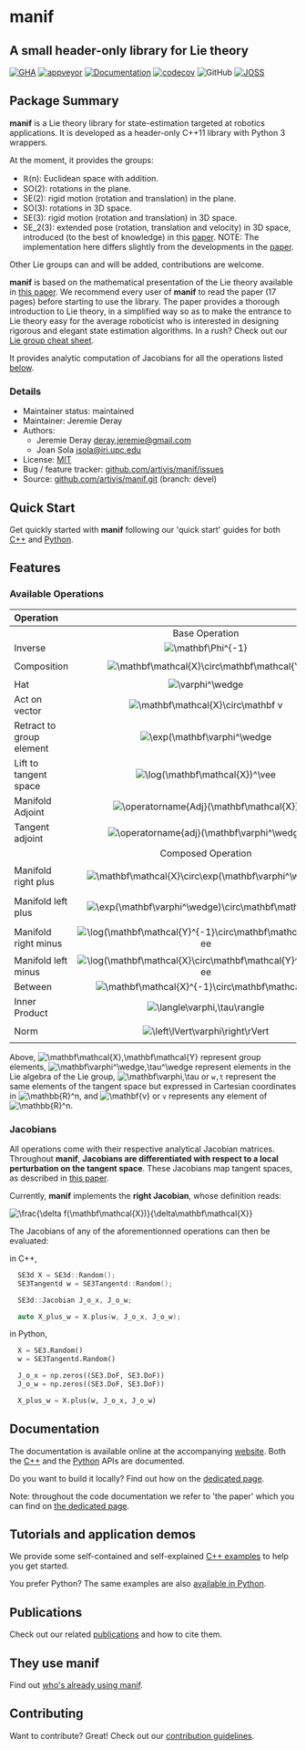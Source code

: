 # manif

## A small header-only library for Lie theory

[![GHA][badge-ci-img]][badge-ci]
[![appveyor][badge-ci-win-img]][badge-ci-win]
[![Documentation][badge-doc-img]][manif-doc]
[![codecov][badge-cov-img]][badge-cov]
![GitHub][badge-license]
[![JOSS][badge-joss-img]][deray20]

## Package Summary

**manif** is a Lie theory library for state-estimation
targeted at robotics applications.
It is developed as a header-only C++11 library with Python 3 wrappers.

At the moment, it provides the groups:

- ℝ(n): Euclidean space with addition.
- SO(2): rotations in the plane.
- SE(2): rigid motion (rotation and translation) in the plane.
- SO(3): rotations in 3D space.
- SE(3): rigid motion (rotation and translation) in 3D space.
- SE_2(3): extended pose (rotation, translation and velocity) in 3D space,
  introduced (to the best of knowledge) in this [paper][barrau15].
  NOTE: The implementation here differs slightly from
  the developments in the [paper][barrau15].

Other Lie groups can and will be added, contributions are welcome.

**manif** is based on the mathematical presentation of the Lie theory available in [this paper][jsola18].
We recommend every user of **manif** to read the paper (17 pages) before starting to use the library.
The paper provides a thorough introduction to Lie theory,
in a simplified way so as to make the entrance to Lie theory easy for the average roboticist
who is interested in designing rigorous and elegant state estimation algorithms.
In a rush? Check out our [Lie group cheat sheet][cheat_sheet].

It provides analytic computation of Jacobians for all the operations listed [below](#features).

### Details

- Maintainer status: maintained
- Maintainer: Jeremie Deray
- Authors:
  - Jeremie Deray [deray.jeremie@gmail.com](mailto:deray.jeremie@gmail.com)
  - Joan Sola [jsola@iri.upc.edu](mailto:jsola@iri.upc.edu)
- License: [MIT](LICENSE)
- Bug / feature tracker: [github.com/artivis/manif/issues][manif-issue]
- Source: [github.com/artivis/manif.git][manif-repo] (branch: devel)

## Quick Start

Get quickly started with **manif** following our 'quick start' guides for both
[C++](docs/pages/cpp/Quick-start.md) and [Python](docs/pages/python/Quick-start.md).

## Features

### Available Operations

| Operation  |       | Code |
| :---       |   :---:   | :---: |
|       |   Base Operation   |  |
| Inverse | ![\mathbf\Phi^{-1}][latex1] | `X.inverse()` |
| Composition | ![\mathbf\mathcal{X}\circ\mathbf\mathcal{Y}][latex2] | `X * Y`<br/>`X.compose(Y)` |
| Hat | ![\varphi^\wedge][latex3] | `w.hat()` |
| Act on vector | ![\mathbf\mathcal{X}\circ\mathbf v][latex4] | `X.act(v)` |
| Retract to group element | ![\exp(\mathbf\varphi^\wedge][latex5] | `w.exp()` |
| Lift to tangent space | ![\log(\mathbf\mathcal{X})^\vee][latex6] | `X.log()` |
| Manifold Adjoint | ![\operatorname{Adj}(\mathbf\mathcal{X})][latex7] | `X.adj()` |
| Tangent adjoint | ![\operatorname{adj}(\mathbf\varphi^\wedge][latex8] | `w.smallAdj()` |
|       |   Composed Operation   |  |
| Manifold right plus | ![\mathbf\mathcal{X}\circ\exp(\mathbf\varphi^\wedge)][latex9] | `X + w`<br/>`X.plus(w)`<br/>`X.rplus(w)` |
| Manifold left plus | ![\exp(\mathbf\varphi^\wedge)\circ\mathbf\mathcal{X}][latex10] | `w + X`<br/>`w.plus(X)`<br/>`w.lplus(X)` |
| Manifold right minus | ![\log(\mathbf\mathcal{Y}^{-1}\circ\mathbf\mathcal{X})^\vee][latex11] | `X - Y`<br/>`X.minus(Y)`<br/>`X.rminus(Y)` |
| Manifold left minus | ![\log(\mathbf\mathcal{X}\circ\mathbf\mathcal{Y}^{-1})^\vee][latex12] | `X.lminus(Y)` |
| Between | ![\mathbf\mathcal{X}^{-1}\circ\mathbf\mathcal{Y}][latex13] | `X.between(Y)` |
| Inner Product | ![\langle\varphi,\tau\rangle][latex14] | `w.inner(t)` |
| Norm | ![\left\lVert\varphi\right\rVert][latex15] | `w.weightedNorm()`<br/>`w.squaredWeightedNorm()` |

Above, ![\mathbf\mathcal{X},\mathbf\mathcal{Y}][latex16] represent group elements,
![\mathbf\varphi^\wedge,\tau^\wedge][latex17] represent elements in the Lie algebra of the Lie group,
![\mathbf\varphi,\tau][latex18] or `w,t` represent the same elements of the tangent space
but expressed in Cartesian coordinates in ![\mathbb{R}^n][latex19],
and ![\mathbf{v}][latex20] or `v` represents any element of ![\mathbb{R}^n][latex21].

### Jacobians

All operations come with their respective analytical Jacobian matrices.
Throughout **manif**, **Jacobians are differentiated with respect to a local perturbation on the tangent space**.
These Jacobians map tangent spaces, as described in [this paper][jsola18].

Currently, **manif** implements the **right Jacobian**, whose definition reads:

![\frac{\delta f(\mathbf\mathcal{X})}{\delta\mathbf\mathcal{X}}][latex22]

The Jacobians of any of the aforementionned operations can then be evaluated:

in C++,

```cpp
  SE3d X = SE3d::Random();
  SE3Tangentd w = SE3Tangentd::Random();

  SE3d::Jacobian J_o_x, J_o_w;

  auto X_plus_w = X.plus(w, J_o_x, J_o_w);
```

in Python,

```python
  X = SE3.Random()
  w = SE3Tangentd.Random()

  J_o_x = np.zeros((SE3.DoF, SE3.DoF))
  J_o_w = np.zeros((SE3.DoF, SE3.DoF))

  X_plus_w = X.plus(w, J_o_x, J_o_w)
```

## Documentation

The documentation is available online at the accompanying [website][manif-doc].
Both the [C++][manif-doc-cpp] and the [Python][manif-doc-python] APIs are documented.

Do you want to build it locally?
Find out how on the [dedicated page](docs/pages/documentation.md).

Note: throughout the code documentation we refer to 'the paper' which you can
find on [the dedicated page](docs/pages/publication.md).

## Tutorials and application demos

We provide some self-contained and self-explained [C++ examples](docs/pages/cpp/Quick-start.md#tutorials-and-application-demos) to help you get started.

You prefer Python? The same examples are also [available in Python](docs/pages/python/Quick-start.md#tutorials-and-application-demos).

## Publications

Check out our related [publications](docs/pages/publication.md) and how to cite them.

## They use manif

Find out [who's already using manif](docs/pages/projects.md).

## Contributing

Want to contribute? Great! Check out our [contribution guidelines](CONTRIBUTING.md).

[//]: # (URLs)

[jsola18]: http://arxiv.org/abs/1812.01537
[jsola18v]: http://arxiv.org/abs/1812.01537v4
[barrau15]: https://arxiv.org/pdf/1410.1465.pdf
[deray20]: https://joss.theoj.org/papers/10.21105/joss.01371

[eigen]: http://eigen.tuxfamily.org
[ceres]: http://ceres-solver.org/
[ceres-jet]: http://ceres-solver.org/automatic_derivatives.html#dual-numbers-jets
[crtp]: https://en.wikipedia.org/wiki/Curiously_recurring_template_pattern

[manif-repo]: https://github.com/artivis/manif.git
[manif-issue]: https://github.com/artivis/manif/issues
[manif-doc]: https://artivis.github.io/manif/
[manif-doc-cpp]: https://artivis.github.io/manif/cpp/index.html
[manif-doc-python]: https://artivis.github.io/manif/python/index.html
[cheat_sheet]: paper/Lie_theory_cheat_sheet.pdf

[optional-repo]: https://github.com/TartanLlama/optional

[pybind11]: https://pybind11.readthedocs.io/en/stable/index.html

[git-workflow]: http://nvie.com/posts/a-successful-git-branching-model/

[badge-ci]: https://github.com/artivis/manif/workflows/build-and-test/badge.svg?branch=devel
[badge-ci-img]: https://github.com/artivis/manif/workflows/build-and-test/badge.svg?branch=devel
[badge-ci-win]: https://ci.appveyor.com/project/artivis/manif
[badge-ci-win-img]: https://ci.appveyor.com/api/projects/status/l0q7b0shhonvejrd?svg=true
[badge-doc-img]: https://codedocs.xyz/artivis/manif.svg
[badge-cov]: https://codecov.io/gh/artivis/manif
[badge-cov-img]: https://codecov.io/gh/artivis/manif/branch/devel/graph/badge.svg
[badge-license]: https://img.shields.io/github/license/mashape/apistatus.svg
[badge-joss]: http://joss.theoj.org/papers/e3fc778689407f0edd19df8c2089c160
[badge-joss-img]: http://joss.theoj.org/papers/e3fc778689407f0edd19df8c2089c160/status.svg

[latex1]: https://latex.codecogs.com/svg.latex?\mathbf&amp;space;\mathcal{X}^{-1}
[latex2]: https://latex.codecogs.com/svg.latex?\mathbf&amp;space;\mathcal{X}&amp;space;\circ&amp;space;\mathbf&amp;space;\mathcal{Y}
[latex3]: https://latex.codecogs.com/svg.latex?\varphi^\wedge
[latex4]: https://latex.codecogs.com/svg.latex?\mathbf\mathcal{X}\circ\mathbf&amp;space;v
[latex5]: https://latex.codecogs.com/svg.latex?\exp(\mathbf\varphi^\wedge)
[latex6]: https://latex.codecogs.com/svg.latex?\log(\mathbf&amp;space;\mathcal{X})^\vee
[latex7]: https://latex.codecogs.com/svg.latex?\operatorname{Adj}(\mathbf&amp;space;\mathcal{X})
[latex8]: https://latex.codecogs.com/svg.latex?\operatorname{adj}(\mathbf&amp;space;\varphi^\wedge)
[latex9]: https://latex.codecogs.com/svg.latex?\mathbf\mathcal{X}\oplus\mathbf\varphi=\mathbf\mathcal{X}\circ\exp(\mathbf\varphi^\wedge)
[latex10]: https://latex.codecogs.com/svg.latex?\mathbf\varphi\oplus\mathbf\mathcal{X}=\exp(\mathbf\varphi^\wedge)\circ\mathbf\mathcal{X}
[latex11]: https://latex.codecogs.com/svg.latex?\mathbf\mathcal{X}\ominus\mathbf\mathcal{Y}=\log(\mathbf\mathcal{Y}^{-1}\circ\mathbf\mathcal{X})^\vee
[latex12]: https://latex.codecogs.com/svg.latex?\mathbf\mathcal{X}\ominus\mathbf\mathcal{Y}=\log(\mathbf\mathcal{X}\circ\mathbf\mathcal{Y}^{-1})^\vee\phantom{.}
[latex13]: https://latex.codecogs.com/svg.latex?\mathbf\mathcal{X}^{-1}\circ\mathbf\mathcal{Y}
[latex14]: https://latex.codecogs.com/svg.latex?\langle\varphi,\tau\rangle
[latex15]: https://latex.codecogs.com/svg.latex?\left\lVert\varphi\right\rVert
[latex16]: https://latex.codecogs.com/svg.latex?\mathbf\mathcal{X},\mathbf\mathcal{Y}
[latex17]: https://latex.codecogs.com/svg.latex?\mathbf\varphi^\wedge,\tau^\wedge
[latex18]: https://latex.codecogs.com/svg.latex?\mathbf\varphi,\tau
[latex19]: https://latex.codecogs.com/svg.latex?\mathbb{R}^n
[latex20]: https://latex.codecogs.com/svg.latex?\mathbf{v}
[latex21]: https://latex.codecogs.com/svg.latex?\mathbb{R}^n
[latex22]: https://latex.codecogs.com/svg.latex?\frac{\delta&amp;space;f(\mathbf\mathcal{X})}{\delta\mathbf\mathcal{X}}\triangleq\lim_{\varphi\to0}\frac{&amp;space;f(\mathbf\mathcal{X}\oplus\varphi)\ominus&amp;space;f(\mathbf\mathcal{X})}{\varphi}\triangleq\lim_{\varphi\to0}\frac{\log(f(\mathbf\mathcal{X})^{-1}&amp;space;f(\mathbf\mathcal{X}\exp(\varphi^\wedge)))^\vee}{\varphi}
[latex23]: https://latex.codecogs.com/svg.latex?SO(3)
